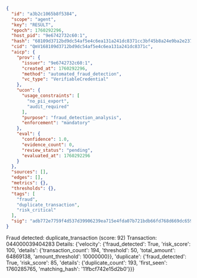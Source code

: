 ```json
{
  "id": "a3b2c1065b8f5384",
  "scope": "agent",
  "key": "RESULT",
  "epoch": 1760292296,
  "host_pid": "9e6742732c60:1",
  "hash": "68109d3712bd9dc54af5e4c6ea131a241dc8371cc3bf45b8a24e9ba2e2370263",
  "cid": "QmV168109d3712bd9dc54af5e4c6ea131a241dc8371c",
  "aicp": {
    "prov": {
      "issuer": "9e6742732c60:1",
      "created_at": 1760292296,
      "method": "automated_fraud_detection",
      "vc_type": "VerifiableCredential"
    },
    "ucon": {
      "usage_constraints": [
        "no_pii_export",
        "audit_required"
      ],
      "purpose": "fraud_detection_analysis",
      "enforcement": "mandatory"
    },
    "eval": {
      "confidence": 1.0,
      "evidence_count": 0,
      "review_status": "pending",
      "evaluated_at": 1760292296
    }
  },
  "sources": [],
  "edges": [],
  "metrics": {},
  "thresholds": {},
  "tags": [
    "fraud",
    "duplicate_transaction",
    "risk_critical"
  ],
  "sig": "adb772e7759f4d537d39906239ea715e4fda07b721bdb66fd768d669dc659256"
}
```

Fraud detected: duplicate_transaction (score: 92)
Transaction: 044000039404283
Details: {'velocity': {'fraud_detected': True, 'risk_score': 100, 'details': {'transaction_count': 194, 'threshold': 50, 'total_amount': 64869138, 'amount_threshold': 10000000}}, 'duplicate': {'fraud_detected': True, 'risk_score': 85, 'details': {'duplicate_count': 193, 'first_seen': 1760285765, 'matching_hash': '11fbcf742e15d2b0'}}}